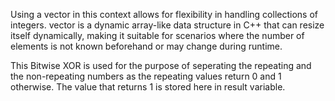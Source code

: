 ​Using a vector in this context allows for flexibility in handling collections of integers. vector is a dynamic array-like data structure in C++ that can resize itself dynamically, making it suitable for scenarios where the number of elements is not known beforehand or may change during runtime.

This Bitwise XOR is used for the purpose of seperating the repeating and the non-repeating numbers as the repeating values return 0 and 1 otherwise. The value that returns 1 is stored here in result variable.
